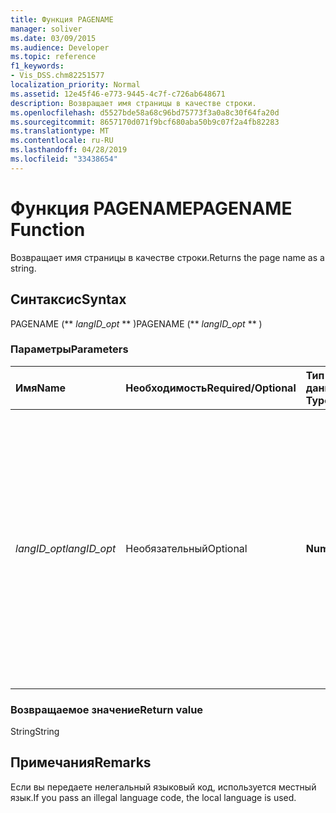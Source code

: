 ```yaml
---
title: Функция PAGENAME
manager: soliver
ms.date: 03/09/2015
ms.audience: Developer
ms.topic: reference
f1_keywords:
- Vis_DSS.chm82251577
localization_priority: Normal
ms.assetid: 12e45f46-e773-9445-4c7f-c726ab648671
description: Возвращает имя страницы в качестве строки.
ms.openlocfilehash: d5527bde58a68c96bd75773f3a0a8c30f64fa20d
ms.sourcegitcommit: 8657170d071f9bcf680aba50b9c07f2a4fb82283
ms.translationtype: MT
ms.contentlocale: ru-RU
ms.lasthandoff: 04/28/2019
ms.locfileid: "33438654"
---
```

# <a name="pagename-function"></a><span data-ttu-id="60a67-103">Функция PAGENAME</span><span class="sxs-lookup"><span data-stu-id="60a67-103">PAGENAME Function</span></span>

<span data-ttu-id="60a67-104">Возвращает имя страницы в качестве строки.</span><span class="sxs-lookup"><span data-stu-id="60a67-104">Returns the page name as a string.</span></span>
  
## <a name="syntax"></a><span data-ttu-id="60a67-105">Синтаксис</span><span class="sxs-lookup"><span data-stu-id="60a67-105">Syntax</span></span>

<span data-ttu-id="60a67-106">PAGENAME (\*\* *langID_opt* \*\* )</span><span class="sxs-lookup"><span data-stu-id="60a67-106">PAGENAME (\*\* *langID_opt* \*\* )</span></span> 
  
### <a name="parameters"></a><span data-ttu-id="60a67-107">Параметры</span><span class="sxs-lookup"><span data-stu-id="60a67-107">Parameters</span></span>

|<span data-ttu-id="60a67-108">**Имя**</span><span class="sxs-lookup"><span data-stu-id="60a67-108">**Name**</span></span>|<span data-ttu-id="60a67-109">**Необходимость**</span><span class="sxs-lookup"><span data-stu-id="60a67-109">**Required/Optional**</span></span>|<span data-ttu-id="60a67-110">**Тип данных**</span><span class="sxs-lookup"><span data-stu-id="60a67-110">**Data Type**</span></span>|<span data-ttu-id="60a67-111">**Описание**</span><span class="sxs-lookup"><span data-stu-id="60a67-111">**Description**</span></span>|
|:-----|:-----|:-----|:-----|
| <span data-ttu-id="60a67-112">_langID_opt_</span><span class="sxs-lookup"><span data-stu-id="60a67-112">_langID_opt_</span></span> <br/> |<span data-ttu-id="60a67-113">Необязательный</span><span class="sxs-lookup"><span data-stu-id="60a67-113">Optional</span></span>  <br/> |<span data-ttu-id="60a67-114">**Number**</span><span class="sxs-lookup"><span data-stu-id="60a67-114">**Number**</span></span> <br/> |<span data-ttu-id="60a67-115">Используйте для указания языка для строки, возвращаемой функцией.</span><span class="sxs-lookup"><span data-stu-id="60a67-115">Use to specify a language for the string the function returns.</span></span> <span data-ttu-id="60a67-116">Для указания локального языка используйте значение 0 (значение по умолчанию).</span><span class="sxs-lookup"><span data-stu-id="60a67-116">Use 0 (default value) to specify the local language.</span></span> <span data-ttu-id="60a67-117">Используйте 750 для указания универсального языка.</span><span class="sxs-lookup"><span data-stu-id="60a67-117">Use 750 to specify universal language.</span></span>  <br/> |
   
### <a name="return-value"></a><span data-ttu-id="60a67-118">Возвращаемое значение</span><span class="sxs-lookup"><span data-stu-id="60a67-118">Return value</span></span>

<span data-ttu-id="60a67-119">String</span><span class="sxs-lookup"><span data-stu-id="60a67-119">String</span></span>
  
## <a name="remarks"></a><span data-ttu-id="60a67-120">Примечания</span><span class="sxs-lookup"><span data-stu-id="60a67-120">Remarks</span></span>

<span data-ttu-id="60a67-121">Если вы передаете нелегальный языковый код, используется местный язык.</span><span class="sxs-lookup"><span data-stu-id="60a67-121">If you pass an illegal language code, the local language is used.</span></span>
  

